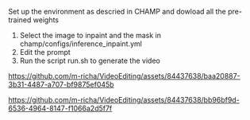 Set up the environment as descried in CHAMP and dowload all the pre-trained weights
1. Select the image to inpaint and the mask in champ/configs/inference_inpaint.yml
2. Edit the prompt
3. Run the script run.sh to generate the video


https://github.com/m-richa/VideoEditing/assets/84437638/baa20887-3b31-4487-a707-bf9875ef045b



https://github.com/m-richa/VideoEditing/assets/84437638/bb96bf9d-6536-4964-8147-f1066a2d5f7f

